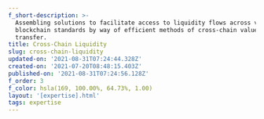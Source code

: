 ```yaml
---
f_short-description: >-
  Assembling solutions to facilitate access to liquidity flows across various
  blockchain standards by way of efficient methods of cross-chain value
  transfer.
title: Cross-Chain Liquidity
slug: cross-chain-liquidity
updated-on: '2021-08-31T07:24:44.328Z'
created-on: '2021-07-20T08:48:15.403Z'
published-on: '2021-08-31T07:24:56.128Z'
f_order: 3
f_color: hsla(169, 100.00%, 64.73%, 1.00)
layout: '[expertise].html'
tags: expertise
---
```



